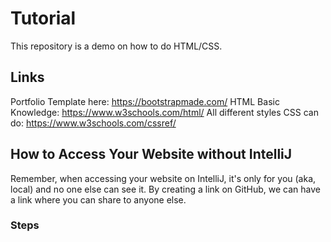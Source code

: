 # Tutorial

This repository is a demo on how to do HTML/CSS.

## Links
Portfolio Template here: https://bootstrapmade.com/ 
HTML Basic Knowledge: https://www.w3schools.com/html/
All different styles CSS can do: https://www.w3schools.com/cssref/

## How to Access Your Website without IntelliJ
Remember, when accessing your website on IntelliJ, it's only for you (aka, local) and no one else can see it.
By creating a link on GitHub, we can have a link where you can share to anyone else. 
### Steps

